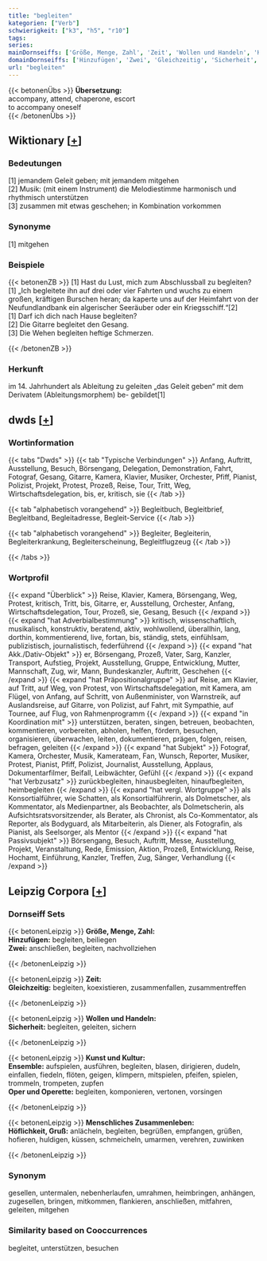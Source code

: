```yaml
---
title: "begleiten"
kategorien: ["Verb"]
schwierigkeit: ["k3", "h5", "r10"]
tags:
series:
mainDornseiffs: ['Größe, Menge, Zahl', 'Zeit', 'Wollen und Handeln', 'Kunst und Kultur', 'Menschliches Zusammenleben']
domainDornseiffs: ['Hinzufügen', 'Zwei', 'Gleichzeitig', 'Sicherheit', 'Ensemble', 'Oper und Operette', 'Höflichkeit, Gruß']
url: "begleiten"
---
```


{{< betonenÜbs >}}
**Übersetzung:**  
accompany, attend, chaperone, escort  
to accompany oneself  
{{< /betonenÜbs >}}

## Wiktionary [[+](https://de.wiktionary.org/wiki/begleiten)]

### Bedeutungen
[1] jemandem Geleit geben; mit jemandem mitgehen  
[2] Musik: (mit einem Instrument) die Melodiestimme harmonisch und rhythmisch unterstützen  
[3] zusammen mit etwas geschehen; in Kombination vorkommen  

### Synonyme
[1] mitgehen  

### Beispiele
{{< betonenZB >}}
[1] Hast du Lust, mich zum Abschlussball zu begleiten?  
[1] „Ich begleitete ihn auf drei oder vier Fahrten und wuchs zu einem großen, kräftigen Burschen heran; da kaperte uns auf der Heimfahrt von der Neufundlandbank ein algerischer Seeräuber oder ein Kriegsschiff.“[2]  
[1] Darf ich dich nach Hause begleiten?  
[2] Die Gitarre begleitet den Gesang.  
[3] Die Wehen begleiten heftige Schmerzen.  

{{< /betonenZB >}}
### Herkunft
im 14. Jahrhundert als Ableitung zu geleiten „das Geleit geben“ mit dem Derivatem (Ableitungsmorphem) be- gebildet[1]  



## dwds [[+](https://www.dwds.de/wb/begleiten)]

### Wortinformation
{{< tabs "Dwds" >}}
{{< tab "Typische Verbindungen" >}}
Anfang, Auftritt, Ausstellung, Besuch, Börsengang, Delegation, Demonstration, Fahrt, Fotograf, Gesang, Gitarre, Kamera, Klavier, Musiker, Orchester, Pfiff, Pianist, Polizist, Projekt, Protest, Prozeß, Reise, Tour, Tritt, Weg, Wirtschaftsdelegation, bis, er, kritisch, sie
{{< /tab >}}

{{< tab "alphabetisch vorangehend" >}}
Begleitbuch, Begleitbrief, Begleitband, Begleitadresse, Begleit-Service
{{< /tab >}}

{{< tab "alphabetisch vorangehend" >}}
Begleiter, Begleiterin, Begleiterkrankung, Begleiterscheinung, Begleitflugzeug
{{< /tab >}}

{{< /tabs >}}

### Wortprofil
{{< expand "Überblick" >}} Reise, Klavier, Kamera, Börsengang, Weg, Protest, kritisch, Tritt, bis, Gitarre, er, Ausstellung, Orchester, Anfang, Wirtschaftsdelegation, Tour, Prozeß, sie, Gesang, Besuch {{< /expand >}}
{{< expand "hat Adverbialbestimmung" >}} kritisch, wissenschaftlich, musikalisch, konstruktiv, beratend, aktiv, wohlwollend, überallhin, lang, dorthin, kommentierend, live, fortan, bis, ständig, stets, einfühlsam, publizistisch, journalistisch, federführend {{< /expand >}}
{{< expand "hat Akk./Dativ-Objekt" >}} er, Börsengang, Prozeß, Vater, Sarg, Kanzler, Transport, Aufstieg, Projekt, Ausstellung, Gruppe, Entwicklung, Mutter, Mannschaft, Zug, wir, Mann, Bundeskanzler, Auftritt, Geschehen {{< /expand >}}
{{< expand "hat Präpositionalgruppe" >}} auf Reise, am Klavier, auf Tritt, auf Weg, von Protest, von Wirtschaftsdelegation, mit Kamera, am Flügel, von Anfang, auf Schritt, von Außenminister, von Warnstreik, auf Auslandsreise, auf Gitarre, von Polizist, auf Fahrt, mit Sympathie, auf Tournee, auf Flug, von Rahmenprogramm {{< /expand >}}
{{< expand "in Koordination mit" >}} unterstützen, beraten, singen, betreuen, beobachten, kommentieren, vorbereiten, abholen, helfen, fördern, besuchen, organisieren, überwachen, leiten, dokumentieren, prägen, folgen, reisen, befragen, geleiten {{< /expand >}}
{{< expand "hat Subjekt" >}} Fotograf, Kamera, Orchester, Musik, Kamerateam, Fan, Wunsch, Reporter, Musiker, Protest, Pianist, Pfiff, Polizist, Journalist, Ausstellung, Applaus, Dokumentarfilmer, Beifall, Leibwächter, Gefühl {{< /expand >}}
{{< expand "hat Verbzusatz" >}} zurückbegleiten, hinausbegleiten, hinaufbegleiten, heimbegleiten {{< /expand >}}
{{< expand "hat vergl. Wortgruppe" >}} als Konsortialführer, wie Schatten, als Konsortialführerin, als Dolmetscher, als Kommentator, als Medienpartner, als Beobachter, als Dolmetscherin, als Aufsichtsratsvorsitzender, als Berater, als Chronist, als Co-Kommentator, als Reporter, als Bodyguard, als Mitarbeiterin, als Diener, als Fotografin, als Pianist, als Seelsorger, als Mentor {{< /expand >}}
{{< expand "hat Passivsubjekt" >}} Börsengang, Besuch, Auftritt, Messe, Ausstellung, Projekt, Veranstaltung, Rede, Emission, Aktion, Prozeß, Entwicklung, Reise, Hochamt, Einführung, Kanzler, Treffen, Zug, Sänger, Verhandlung {{< /expand >}}

## Leipzig Corpora [[+](https://corpora.uni-leipzig.de/en/res?word=begleiten&corpusId=deu_newscrawl-public_2018)]

### Dornseiff Sets
{{< betonenLeipzig >}}
**Größe, Menge, Zahl:**  
**Hinzufügen:** begleiten, beiliegen  
**Zwei:** anschließen, begleiten, nachvollziehen  

{{< /betonenLeipzig >}}


{{< betonenLeipzig >}}
**Zeit:**  
**Gleichzeitig:** begleiten, koexistieren, zusammenfallen, zusammentreffen  

{{< /betonenLeipzig >}}


{{< betonenLeipzig >}}
**Wollen und Handeln:**  
**Sicherheit:** begleiten, geleiten, sichern  

{{< /betonenLeipzig >}}


{{< betonenLeipzig >}}
**Kunst und Kultur:**  
**Ensemble:** aufspielen, ausführen, begleiten, blasen, dirigieren, dudeln, einfallen, fiedeln, flöten, geigen, klimpern, mitspielen, pfeifen, spielen, trommeln, trompeten, zupfen  
**Oper und Operette:** begleiten, komponieren, vertonen, vorsingen  

{{< /betonenLeipzig >}}


{{< betonenLeipzig >}}
**Menschliches Zusammenleben:**  
**Höflichkeit, Gruß:** anlächeln, begleiten, begrüßen, empfangen, grüßen, hofieren, huldigen, küssen, schmeicheln, umarmen, verehren, zuwinken  

{{< /betonenLeipzig >}}

### Synonym
gesellen, untermalen, nebenherlaufen, umrahmen, heimbringen, anhängen, zugesellen, bringen, mitkommen, flankieren, anschließen, mitfahren, geleiten, mitgehen


### Similarity based on Cooccurrences
begleitet, unterstützen, besuchen

